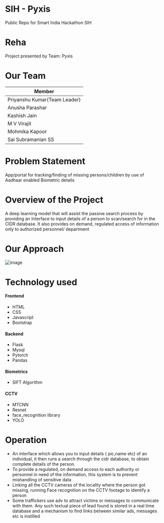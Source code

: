 # SIH - Pyxis

Public Repo for Smart India Hackathon SIH

# Reha
Project presented by Team: Pyxis

# Our Team

|Member                      |     
|------------------|
|Priyanshu Kumar(Team Leader)  |              
|Anusha Parashar   |              
|Kashish Jain      |              
|M V Virajit       |              
|Mohmika Kapoor    |              
|Sai Subramanian SS|              

# Problem Statement
App/portal for tracking/finding of missing persons/children by use of Aadhaar enabled Biometric details

# Overview of the Project
A deep learning model that will assist the passive search process by providing an Interface to input details of a person to scan/search for in the CIDR database. It also provides on demand, regulated access of information only to authorized personnel/ department

# Our Approach
![image](https://user-images.githubusercontent.com/96635875/186846213-50c5c9e3-1067-40cd-8c3a-d14a4db41279.png)

# Technology used

#### Frontend ####
* HTML
* CSS
* Javascript
* Bootstrap

#### Backend  ####
* Flask
* Mysql
* Pytorch
* Pandas

#### Biometrics   ####
* SIFT Algorithm

#### CCTV    ####
* MTCNN
* Resnet
* face_recognition library
* YOLO



# Operation

* An interface which allows you to input details ( pic,name etc) of an individual, it then runs a search through the cidr database, to obtain complete details of the person. 
* To provide a regulated, on demand access to each authority or personnel in need of the information, this system is to prevent mishandling of sensitive data
* Linking all the CCTV cameras of the locality where the person got missing, running Face recognition on the CCTV footage to  identify a person
* Some traffickers use adv to attract victims or messages to communicate with them. Any such textual piece of lead found is stored in a real time database and a mechanism to find links between similar ads, messages etc is instilled 


